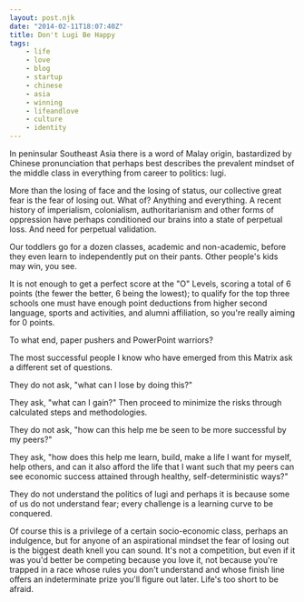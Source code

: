 ```yaml
---
layout: post.njk
date: "2014-02-11T18:07:40Z"
title: Don't Lugi Be Happy
tags:
    - life
    - love
    - blog
    - startup
    - chinese
    - asia
    - winning
    - lifeandlove
    - culture
    - identity
---
```


In peninsular Southeast Asia there is a word of Malay origin, bastardized by Chinese pronunciation that perhaps best describes the prevalent mindset of the middle class in everything from career to politics: lugi.

More than the losing of face and the losing of status, our collective great fear is the fear of losing out. What of? Anything and everything. A recent history of imperialism, colonialism, authoritarianism and other forms of oppression have perhaps conditioned our brains into a state of perpetual loss. And need for perpetual validation.

Our toddlers go for a dozen classes, academic and non-academic, before they even learn to independently put on their pants. Other people's kids may win, you see.

It is not enough to get a perfect score at the "O" Levels, scoring a total of 6 points (the fewer the better, 6 being the lowest); to qualify for the top three schools one must have enough point deductions from higher second language, sports and activities, and alumni affiliation, so you're really aiming for 0 points.

To what end, paper pushers and PowerPoint warriors?

The most successful people I know who have emerged from this Matrix ask a different set of questions.

They do not ask, "what can I lose by doing this?"

They ask, "what can I gain?" Then proceed to minimize the risks through calculated steps and methodologies.

They do not ask, "how can this help me be seen to be more successful by my peers?"

They ask, "how does this help me learn, build, make a life I want for myself, help others, and can it also afford the life that I want such that my peers can see economic success attained through healthy, self-deterministic ways?"

They do not understand the politics of lugi and perhaps it is because some of us do not understand fear; every challenge is a learning curve to be conquered.

Of course this is a privilege of a certain socio-economic class, perhaps an indulgence, but for anyone of an aspirational mindset the fear of losing out is the biggest death knell you can sound. It's not a competition, but even if it was you'd better be competing because you love it, not because you're trapped in a race whose rules you don't understand and whose finish line offers an indeterminate prize you'll figure out later. Life's too short to be afraid.
